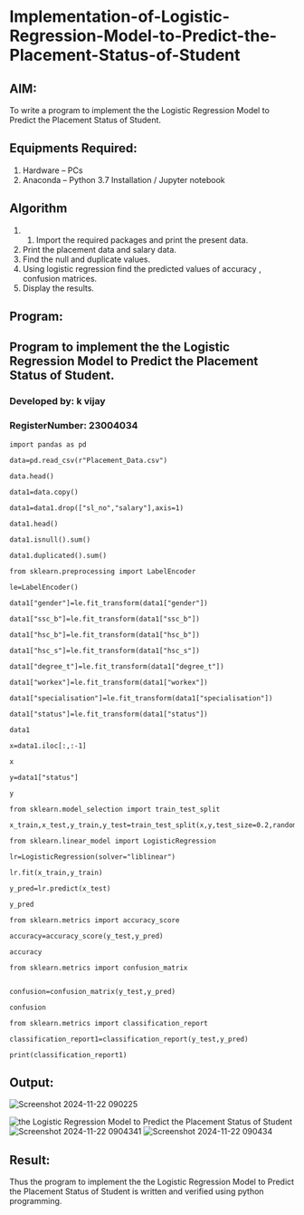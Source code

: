 # Implementation-of-Logistic-Regression-Model-to-Predict-the-Placement-Status-of-Student

## AIM:
To write a program to implement the the Logistic Regression Model to Predict the Placement Status of Student.

## Equipments Required:
1. Hardware – PCs
2. Anaconda – Python 3.7 Installation / Jupyter notebook

## Algorithm
1. 1. Import the required packages and print the present data.
2. Print the placement data and salary data.
3. Find the null and duplicate values.
4. Using logistic regression find the predicted values of accuracy , confusion matrices.
5. Display the results.
    

## Program:
## Program to implement the the Logistic Regression Model to Predict the Placement Status of Student.
### Developed by: k vijay
### RegisterNumber:  23004034
```
import pandas as pd

data=pd.read_csv(r"Placement_Data.csv")

data.head()

data1=data.copy()

data1=data1.drop(["sl_no","salary"],axis=1)

data1.head()

data1.isnull().sum()

data1.duplicated().sum()

from sklearn.preprocessing import LabelEncoder

le=LabelEncoder()

data1["gender"]=le.fit_transform(data1["gender"])

data1["ssc_b"]=le.fit_transform(data1["ssc_b"])

data1["hsc_b"]=le.fit_transform(data1["hsc_b"])

data1["hsc_s"]=le.fit_transform(data1["hsc_s"])

data1["degree_t"]=le.fit_transform(data1["degree_t"])

data1["workex"]=le.fit_transform(data1["workex"])

data1["specialisation"]=le.fit_transform(data1["specialisation"])

data1["status"]=le.fit_transform(data1["status"])

data1

x=data1.iloc[:,:-1]

x

y=data1["status"]

y

from sklearn.model_selection import train_test_split

x_train,x_test,y_train,y_test=train_test_split(x,y,test_size=0.2,random_state=0)

from sklearn.linear_model import LogisticRegression

lr=LogisticRegression(solver="liblinear")

lr.fit(x_train,y_train)

y_pred=lr.predict(x_test)

y_pred

from sklearn.metrics import accuracy_score

accuracy=accuracy_score(y_test,y_pred)

accuracy

from sklearn.metrics import confusion_matrix


confusion=confusion_matrix(y_test,y_pred)

confusion

from sklearn.metrics import classification_report

classification_report1=classification_report(y_test,y_pred)

print(classification_report1)
 ```
## Output:
![Screenshot 2024-11-22 090225](https://github.com/user-attachments/assets/26aa1f1c-a3a0-4151-b9f5-959911fac3d9)

![the Logistic Regression Model to Predict the Placement Status of Student](sam.png)
![Screenshot 2024-11-22 0904341](https://github.com/user-attachments/assets/aa35ba0c-f7f6-4713-8d4c-1dfc57314dff)
![Screenshot 2024-11-22 090434](https://github.com/user-attachments/assets/5e3df1b8-e6a5-48ca-b3c8-42cbe601b4d5)


## Result:
Thus the program to implement the the Logistic Regression Model to Predict the Placement Status of Student is written and verified using python programming.
